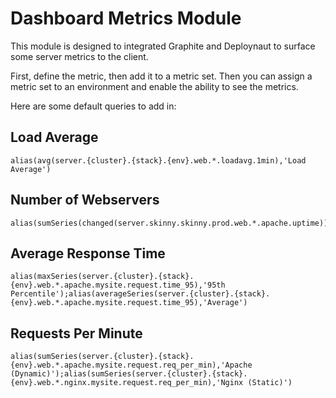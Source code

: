Dashboard Metrics Module
========================

This module is designed to integrated Graphite and Deploynaut to surface some server metrics to the client.

First, define the metric, then add it to a metric set. Then you can assign a metric set to an environment and enable the ability to see the metrics. 

Here are some default queries to add in:

Load Average
------------
```
alias(avg(server.{cluster}.{stack}.{env}.web.*.loadavg.1min),'Load Average')
```
Number of Webservers
--------------------
```
alias(sumSeries(changed(server.skinny.skinny.prod.web.*.apache.uptime)),'sum')
```
Average Response Time
---------------------
```
alias(maxSeries(server.{cluster}.{stack}.{env}.web.*.apache.mysite.request.time_95),'95th Percentile');alias(averageSeries(server.{cluster}.{stack}.{env}.web.*.apache.mysite.request.time_95),'Average')
```
Requests Per Minute
-------------------
```
alias(sumSeries(server.{cluster}.{stack}.{env}.web.*.apache.mysite.request.req_per_min),'Apache (Dynamic)');alias(sumSeries(server.{cluster}.{stack}.{env}.web.*.nginx.mysite.request.req_per_min),'Nginx (Static)')
```
